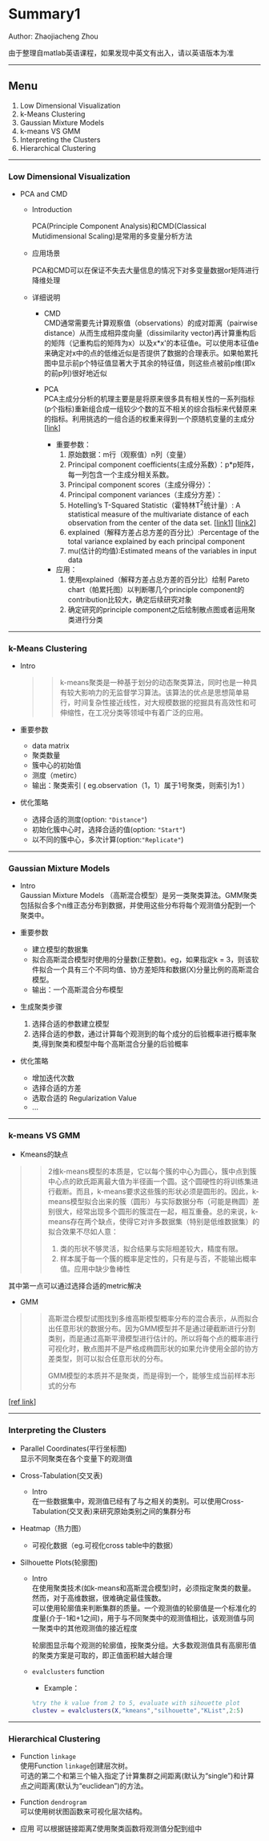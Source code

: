 # Summary1

Author: Zhaojiacheng Zhou

由于整理自matlab英语课程，如果发现中英文有出入，请以英语版本为准

---

## Menu

1. Low Dimensional Visualization
2. k-Means Clustering
3. Gaussian Mixture Models
4. k-means VS GMM
5. Interpreting the Clusters
6. Hierarchical Clustering

---

### Low Dimensional Visualization

- PCA and CMD
  - Introduction

    PCA(Principle Component Analysis)和CMD(Classical Mutidimensional Scaling)是常用的多变量分析方法

  - 应用场景

    PCA和CMD可以在保证不失去大量信息的情况下对多变量数据or矩阵进行降维处理

  - 详细说明
    - CMD  
      CMD通常需要先计算观察值（observations）的成对距离（pairwise distance）从而生成相异度向量（dissimilarity vector)再计算重构后的矩阵（记重构后的矩阵为x）以及x*x'的本征值e。可以使用本征值e来确定对x中的点的低维近似是否提供了数据的合理表示。如果帕累托图中显示前p个特征值显著大于其余的特征值，则这些点被前p维(即x的前p列)很好地近似
    - PCA  
      PCA主成分分析的机理主要是是将原来很多具有相关性的一系列指标(p个指标)重新组合成一组较少个数的互不相关的综合指标来代替原来的指标。利用挑选的一组合适的权重来得到一个原随机变量的主成分[[link](https://anl.sjtu.edu.cn/mcm/docs/name/主成分分析PCA)]

      - 重要参数：  
        1. 原始数据：m行（观察值）n列（变量）
        2. Principal component coefficients(主成分系数）：p*p矩阵，每一列包含一个主成分相关系数。
        3. Principal component scores（主成分得分）：
        4. Principal component variances（主成分方差）：
        5. Hotelling’s T-Squared Statistic（霍特林T$^2$统计量）: A statistical measure of the multivariate distance of each observation from the center of the data set.
        [[link1](https://online.stat.psu.edu/stat505/lesson/7/7.1/7.1.15)]
        [[link2](src/T-squared-Test.pdf)]
        6. explained（解释方差占总方差的百分比）:Percentage of the total variance explained by each principal component
        7. mu(估计的均值):Estimated means of the variables in input data
      - 应用：  
        1. 使用explained（解释方差占总方差的百分比）绘制 Pareto chart（帕累托图）以判断哪几个principle component的contribution比较大，确定后续研究对象
        2. 确定研究的principle component之后绘制散点图或者运用聚类进行分类

---

### k-Means Clustering

- Intro
  >>k-means聚类是一种基于划分的动态聚类算法，同时也是一种具有较大影响力的无监督学习算法。该算法的优点是思想简单易行，时间复杂性接近线性，对大规模数据的挖掘具有高效性和可伸缩性，在工况分类等领域中有着广泛的应用。

- 重要参数
  - data matrix
  - 聚类数量
  - 簇中心的初始值
  - 测度（metirc）
  - 输出：聚类索引 ( eg.observation（1，1）属于1号聚类，则索引为1 ）

- 优化策略
  - 选择合适的测度(option: `"Distance"`)
  - 初始化簇中心时，选择合适的值(option: `"Start"`)
  - 以不同的簇中心，多次计算(option:`"Replicate"`)

---

### Gaussian Mixture Models

- Intro  
  Gaussian Mixture Models （高斯混合模型）是另一类聚类算法。GMM聚类包括拟合多个n维正态分布到数据，并使用这些分布将每个观测值分配到一个聚类中。

- 重要参数
  - 建立模型的数据集
  - 拟合高斯混合模型时使用的分量数(正整数)。eg，如果指定k = 3，则该软件拟合一个具有三个不同均值、协方差矩阵和数据(X)分量比例的高斯混合模型。
  - 输出：一个高斯混合分布模型

- 生成聚类步骤
  1. 选择合适的参数建立模型
  2. 选择合适的参数，通过计算每个观测到的每个成分的后验概率进行概率聚类,得到聚类和模型中每个高斯混合分量的后验概率

- 优化策略
  - 增加迭代次数
  - 选择合适的方差
  - 选取合适的 Regularization Value
  - ...

---

### k-means VS GMM

- Kmeans的缺点

>>2维k-means模型的本质是，它以每个簇的中心为圆心，簇中点到簇中心点的欧氏距离最大值为半径画一个圆。这个圆硬性的将训练集进行截断。而且，k-means要求这些簇的形状必须是圆形的。因此，k-means模型拟合出来的簇（圆形）与实际数据分布（可能是椭圆）差别很大，经常出现多个圆形的簇混在一起，相互重叠。总的来说，k-means存在两个缺点，使得它对许多数据集（特别是低维数据集）的拟合效果不尽如人意：
>>
>>1. 类的形状不够灵活，拟合结果与实际相差较大，精度有限。
>>2. 样本属于每一个簇的概率是定性的，只有是与否，不能输出概率值。应用中缺少鲁棒性

其中第一点可以通过选择合适的metric解决

- GMM

>>高斯混合模型试图找到多维高斯模型概率分布的混合表示，从而拟合出任意形状的数据分布。因为GMM模型并不是通过硬截断进行分割类别，而是通过高斯平滑模型进行估计的。所以将每个点的概率进行可视化时，散点图并不是严格成椭圆形状的如果允许使用全部的协方差类型，则可以拟合任意形状的分布。
>>
>>GMM模型的本质并不是聚类，而是得到一个，能够生成当前样本形式的分布

[[ref link](https://zhuanlan.zhihu.com/p/81255623)]

---

### Interpreting the Clusters

- Parallel Coordinates(平行坐标图)  
    显示不同聚类在各个变量下的观测值

- Cross-Tabulation(交叉表)
  - Intro  
    在一些数据集中，观测值已经有了与之相关的类别。可以使用Cross-Tabulation(交叉表)来研究原始类别之间的集群分布
- Heatmap（热力图）
  - 可视化数据（eg.可视化cross table中的数据）

- Silhouette Plots(轮廓图)
  - Intro  
    在使用聚类技术(如k-means和高斯混合模型)时，必须指定聚类的数量。然而，对于高维数据，很难确定最佳簇数。  
    可以使用轮廓值来判断集群的质量。一个观测值的轮廓值是一个标准化的度量(介于-1和+1之间)，用于与不同聚类中的观测值相比，该观测值与同一聚类中的其他观测值的接近程度

    轮廓图显示每个观测的轮廓值，按聚类分组。大多数观测值具有高廓形值的聚类方案是可取的，即正值面积越大越合理
  - `evalclusters` function  
    - Example：

    ```matlab
    %try the k value from 2 to 5, evaluate with sihouette plot
    clustev = evalclusters(X,"kmeans","silhouette","KList",2:5)
    ```

---

### Hierarchical Clustering

- Function `linkage`  
  使用Function `linkage`创建层次树。  
  可选的第二个和第三个输入指定了计算集群之间距离(默认为“single”)和计算点之间距离(默认为“euclidean”)的方法。

- Function `dendrogram`  
  可以使用树状图函数来可视化层次结构。

- 应用
  可以根据链接距离Z使用聚类函数将观测值分配到组中

